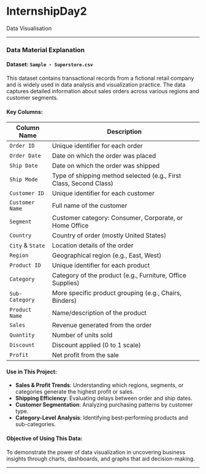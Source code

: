 # InternshipDay2
Data Visualisation

---

### Data Material Explanation

#### Dataset: `Sample - Superstore.csv`

This dataset contains transactional records from a fictional retail company and is widely used in data analysis and visualization practice. The data captures detailed information about sales orders across various regions and customer segments.

#### Key Columns:

| Column Name      | Description                                                        |
| ---------------- | ------------------------------------------------------------------ |
| `Order ID`       | Unique identifier for each order                                   |
| `Order Date`     | Date on which the order was placed                                 |
| `Ship Date`      | Date on which the order was shipped                                |
| `Ship Mode`      | Type of shipping method selected (e.g., First Class, Second Class) |
| `Customer ID`    | Unique identifier for each customer                                |
| `Customer Name`  | Full name of the customer                                          |
| `Segment`        | Customer category: Consumer, Corporate, or Home Office             |
| `Country`        | Country of order (mostly United States)                            |
| `City` & `State` | Location details of the order                                      |
| `Region`         | Geographical region (e.g., East, West)                             |
| `Product ID`     | Unique identifier for each product                                 |
| `Category`       | Category of the product (e.g., Furniture, Office Supplies)         |
| `Sub-Category`   | More specific product grouping (e.g., Chairs, Binders)             |
| `Product Name`   | Name/description of the product                                    |
| `Sales`          | Revenue generated from the order                                   |
| `Quantity`       | Number of units sold                                               |
| `Discount`       | Discount applied (0 to 1 scale)                                    |
| `Profit`         | Net profit from the sale                                           |

#### Use in This Project:

* **Sales & Profit Trends**: Understanding which regions, segments, or categories generate the highest profit or sales.
* **Shipping Efficiency**: Evaluating delays between order and ship dates.
* **Customer Segmentation**: Analyzing purchasing patterns by customer type.
* **Category-Level Analysis**: Identifying best-performing products and sub-categories.

#### Objective of Using This Data:

To demonstrate the power of data visualization in uncovering business insights through charts, dashboards, and graphs that aid decision-making.

---


